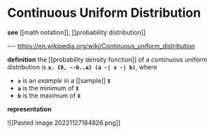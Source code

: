 # Continuous Uniform Distribution

**see** [[math notation]], [[probability distribution]]

--- <https://en.wikipedia.org/wiki/Continuous_uniform_distribution>

**definition** the [[probability density function]] of a continuous uniform distribution is **`x. {0, --b..a} (a -| x -| b)`**, where

- **`x`** is an _example_ in a [[sample]] **`X`**
- **`a`** is the minimum of **`X`**
- **`b`** is the maximum of **`X`**

**representation**

![[Pasted image 20221127184826.png]]
